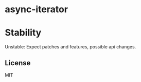 # async-iterator


# Stability

Unstable: Expect patches and features, possible api changes.

## License

MIT
